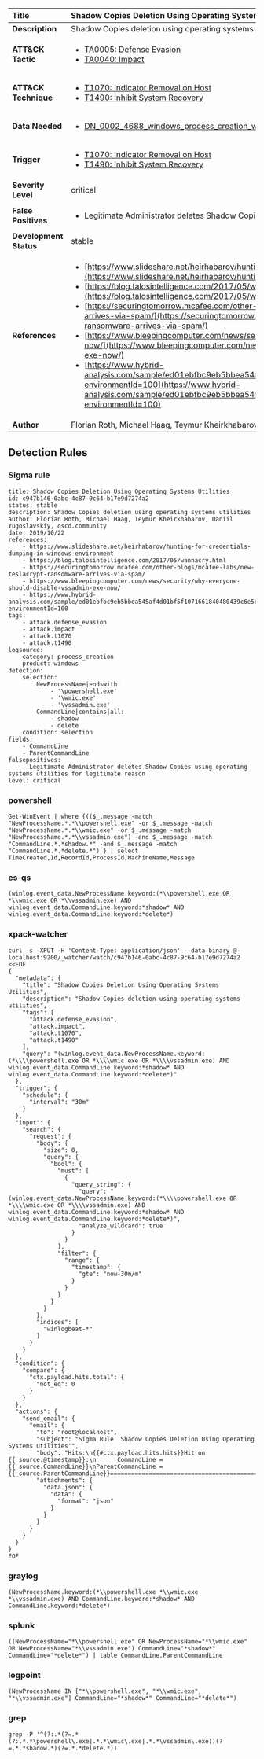 | Title                    | Shadow Copies Deletion Using Operating Systems Utilities       |
|:-------------------------|:------------------|
| **Description**          | Shadow Copies deletion using operating systems utilities |
| **ATT&amp;CK Tactic**    |  <ul><li>[TA0005: Defense Evasion](https://attack.mitre.org/tactics/TA0005)</li><li>[TA0040: Impact](https://attack.mitre.org/tactics/TA0040)</li></ul>  |
| **ATT&amp;CK Technique** | <ul><li>[T1070: Indicator Removal on Host](https://attack.mitre.org/techniques/T1070)</li><li>[T1490: Inhibit System Recovery](https://attack.mitre.org/techniques/T1490)</li></ul>  |
| **Data Needed**          | <ul><li>[DN_0002_4688_windows_process_creation_with_commandline](../Data_Needed/DN_0002_4688_windows_process_creation_with_commandline.md)</li></ul>  |
| **Trigger**              | <ul><li>[T1070: Indicator Removal on Host](../Triggers/T1070.md)</li><li>[T1490: Inhibit System Recovery](../Triggers/T1490.md)</li></ul>  |
| **Severity Level**       | critical |
| **False Positives**      | <ul><li>Legitimate Administrator deletes Shadow Copies using operating systems utilities for legitimate reason</li></ul>  |
| **Development Status**   | stable |
| **References**           | <ul><li>[https://www.slideshare.net/heirhabarov/hunting-for-credentials-dumping-in-windows-environment](https://www.slideshare.net/heirhabarov/hunting-for-credentials-dumping-in-windows-environment)</li><li>[https://blog.talosintelligence.com/2017/05/wannacry.html](https://blog.talosintelligence.com/2017/05/wannacry.html)</li><li>[https://securingtomorrow.mcafee.com/other-blogs/mcafee-labs/new-teslacrypt-ransomware-arrives-via-spam/](https://securingtomorrow.mcafee.com/other-blogs/mcafee-labs/new-teslacrypt-ransomware-arrives-via-spam/)</li><li>[https://www.bleepingcomputer.com/news/security/why-everyone-should-disable-vssadmin-exe-now/](https://www.bleepingcomputer.com/news/security/why-everyone-should-disable-vssadmin-exe-now/)</li><li>[https://www.hybrid-analysis.com/sample/ed01ebfbc9eb5bbea545af4d01bf5f1071661840480439c6e5babe8e080e41aa?environmentId=100](https://www.hybrid-analysis.com/sample/ed01ebfbc9eb5bbea545af4d01bf5f1071661840480439c6e5babe8e080e41aa?environmentId=100)</li></ul>  |
| **Author**               | Florian Roth, Michael Haag, Teymur Kheirkhabarov, Daniil Yugoslavskiy, oscd.community |


## Detection Rules

### Sigma rule

```
title: Shadow Copies Deletion Using Operating Systems Utilities
id: c947b146-0abc-4c87-9c64-b17e9d7274a2
status: stable
description: Shadow Copies deletion using operating systems utilities
author: Florian Roth, Michael Haag, Teymur Kheirkhabarov, Daniil Yugoslavskiy, oscd.community
date: 2019/10/22
references:
    - https://www.slideshare.net/heirhabarov/hunting-for-credentials-dumping-in-windows-environment
    - https://blog.talosintelligence.com/2017/05/wannacry.html
    - https://securingtomorrow.mcafee.com/other-blogs/mcafee-labs/new-teslacrypt-ransomware-arrives-via-spam/
    - https://www.bleepingcomputer.com/news/security/why-everyone-should-disable-vssadmin-exe-now/
    - https://www.hybrid-analysis.com/sample/ed01ebfbc9eb5bbea545af4d01bf5f1071661840480439c6e5babe8e080e41aa?environmentId=100
tags:
    - attack.defense_evasion
    - attack.impact
    - attack.t1070
    - attack.t1490
logsource:
    category: process_creation
    product: windows
detection:
    selection:
        NewProcessName|endswith:
            - '\powershell.exe'
            - '\wmic.exe'
            - '\vssadmin.exe'
        CommandLine|contains|all:
            - shadow
            - delete
    condition: selection
fields:
    - CommandLine
    - ParentCommandLine
falsepositives:
    - Legitimate Administrator deletes Shadow Copies using operating systems utilities for legitimate reason
level: critical

```





### powershell
    
```
Get-WinEvent | where {(($_.message -match "NewProcessName.*.*\\powershell.exe" -or $_.message -match "NewProcessName.*.*\\wmic.exe" -or $_.message -match "NewProcessName.*.*\\vssadmin.exe") -and $_.message -match "CommandLine.*.*shadow.*" -and $_.message -match "CommandLine.*.*delete.*") } | select TimeCreated,Id,RecordId,ProcessId,MachineName,Message
```


### es-qs
    
```
(winlog.event_data.NewProcessName.keyword:(*\\powershell.exe OR *\\wmic.exe OR *\\vssadmin.exe) AND winlog.event_data.CommandLine.keyword:*shadow* AND winlog.event_data.CommandLine.keyword:*delete*)
```


### xpack-watcher
    
```
curl -s -XPUT -H 'Content-Type: application/json' --data-binary @- localhost:9200/_watcher/watch/c947b146-0abc-4c87-9c64-b17e9d7274a2 <<EOF
{
  "metadata": {
    "title": "Shadow Copies Deletion Using Operating Systems Utilities",
    "description": "Shadow Copies deletion using operating systems utilities",
    "tags": [
      "attack.defense_evasion",
      "attack.impact",
      "attack.t1070",
      "attack.t1490"
    ],
    "query": "(winlog.event_data.NewProcessName.keyword:(*\\\\powershell.exe OR *\\\\wmic.exe OR *\\\\vssadmin.exe) AND winlog.event_data.CommandLine.keyword:*shadow* AND winlog.event_data.CommandLine.keyword:*delete*)"
  },
  "trigger": {
    "schedule": {
      "interval": "30m"
    }
  },
  "input": {
    "search": {
      "request": {
        "body": {
          "size": 0,
          "query": {
            "bool": {
              "must": [
                {
                  "query_string": {
                    "query": "(winlog.event_data.NewProcessName.keyword:(*\\\\powershell.exe OR *\\\\wmic.exe OR *\\\\vssadmin.exe) AND winlog.event_data.CommandLine.keyword:*shadow* AND winlog.event_data.CommandLine.keyword:*delete*)",
                    "analyze_wildcard": true
                  }
                }
              ],
              "filter": {
                "range": {
                  "timestamp": {
                    "gte": "now-30m/m"
                  }
                }
              }
            }
          }
        },
        "indices": [
          "winlogbeat-*"
        ]
      }
    }
  },
  "condition": {
    "compare": {
      "ctx.payload.hits.total": {
        "not_eq": 0
      }
    }
  },
  "actions": {
    "send_email": {
      "email": {
        "to": "root@localhost",
        "subject": "Sigma Rule 'Shadow Copies Deletion Using Operating Systems Utilities'",
        "body": "Hits:\n{{#ctx.payload.hits.hits}}Hit on {{_source.@timestamp}}:\n      CommandLine = {{_source.CommandLine}}\nParentCommandLine = {{_source.ParentCommandLine}}================================================================================\n{{/ctx.payload.hits.hits}}",
        "attachments": {
          "data.json": {
            "data": {
              "format": "json"
            }
          }
        }
      }
    }
  }
}
EOF

```


### graylog
    
```
(NewProcessName.keyword:(*\\powershell.exe *\\wmic.exe *\\vssadmin.exe) AND CommandLine.keyword:*shadow* AND CommandLine.keyword:*delete*)
```


### splunk
    
```
((NewProcessName="*\\powershell.exe" OR NewProcessName="*\\wmic.exe" OR NewProcessName="*\\vssadmin.exe") CommandLine="*shadow*" CommandLine="*delete*") | table CommandLine,ParentCommandLine
```


### logpoint
    
```
(NewProcessName IN ["*\\powershell.exe", "*\\wmic.exe", "*\\vssadmin.exe"] CommandLine="*shadow*" CommandLine="*delete*")
```


### grep
    
```
grep -P '^(?:.*(?=.*(?:.*.*\powershell\.exe|.*.*\wmic\.exe|.*.*\vssadmin\.exe))(?=.*.*shadow.*)(?=.*.*delete.*))'
```



